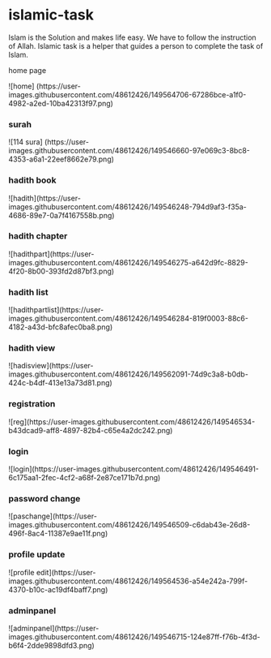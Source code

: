 # islamic-task
<p>Islam is the Solution and makes life easy. We have to follow the instruction of Allah. Islamic task is a helper that guides a person to complete the task of                        Islam.</p>
<p>home page</p>
![home]
(https://user-images.githubusercontent.com/48612426/149564706-67286bce-a1f0-4982-a2ed-10ba42313f97.png)
<h3>surah</h3>
![114 sura]
(https://user-images.githubusercontent.com/48612426/149546660-97e069c3-8bc8-4353-a6a1-22eef8662e79.png)
<h3>hadith book</h3>
![hadith](https://user-images.githubusercontent.com/48612426/149546248-794d9af3-f35a-4686-89e7-0a7f4167558b.png)
<h3>hadith chapter</h3>
![hadithpart](https://user-images.githubusercontent.com/48612426/149546275-a642d9fc-8829-4f20-8b00-393fd2d87bf3.png)
<h3>hadith list</h3>
![hadithpartlist](https://user-images.githubusercontent.com/48612426/149546284-819f0003-88c6-4182-a43d-bfc8afec0ba8.png)
<h3>hadith view</h3>
![hadisview](https://user-images.githubusercontent.com/48612426/149562091-74d9c3a8-b0db-424c-b4df-413e13a73d81.png)
<h3>registration</h3>
![reg](https://user-images.githubusercontent.com/48612426/149546534-b43dcad9-aff8-4897-82b4-c65e4a2dc242.png)
<h3>login</h3>
![login](https://user-images.githubusercontent.com/48612426/149546491-6c175aa1-2fec-4cf2-a68f-2e87ce171b7d.png)
<h3>password change</h3>
![paschange](https://user-images.githubusercontent.com/48612426/149546509-c6dab43e-26d8-496f-8ac4-11387e9ae11f.png)
<h3>profile update</h3>
![profile edit](https://user-images.githubusercontent.com/48612426/149564536-a54e242a-799f-4370-b10c-ac19df4baff7.png)
<h3>adminpanel</h3>
![adminpanel](https://user-images.githubusercontent.com/48612426/149546715-124e87ff-f76b-4f3d-b6f4-2dde9898dfd3.png)
